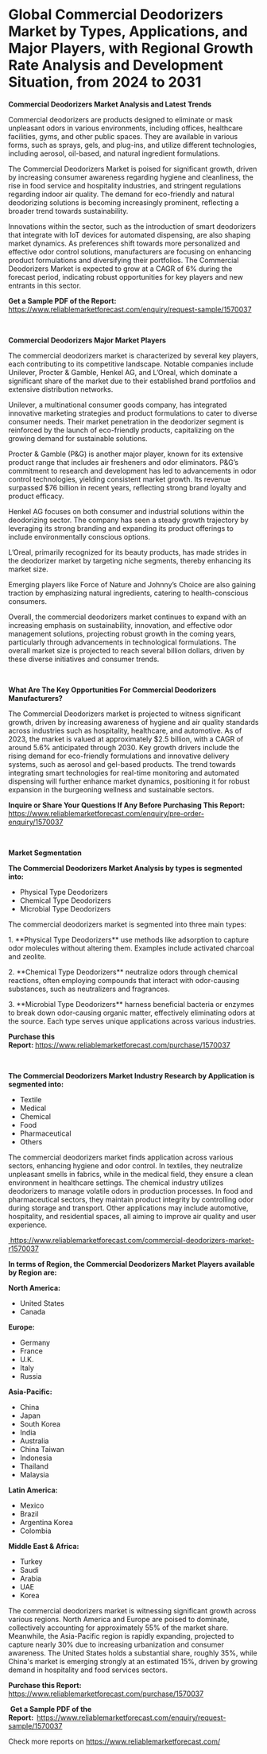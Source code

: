 <p><h1>Global Commercial Deodorizers Market by Types, Applications, and Major Players, with Regional Growth Rate Analysis and Development Situation, from 2024 to 2031</h1></p><p><strong>Commercial Deodorizers Market Analysis and Latest Trends</strong></p>
<p><p>Commercial deodorizers are products designed to eliminate or mask unpleasant odors in various environments, including offices, healthcare facilities, gyms, and other public spaces. They are available in various forms, such as sprays, gels, and plug-ins, and utilize different technologies, including aerosol, oil-based, and natural ingredient formulations. </p><p>The Commercial Deodorizers Market is poised for significant growth, driven by increasing consumer awareness regarding hygiene and cleanliness, the rise in food service and hospitality industries, and stringent regulations regarding indoor air quality. The demand for eco-friendly and natural deodorizing solutions is becoming increasingly prominent, reflecting a broader trend towards sustainability. </p><p>Innovations within the sector, such as the introduction of smart deodorizers that integrate with IoT devices for automated dispensing, are also shaping market dynamics. As preferences shift towards more personalized and effective odor control solutions, manufacturers are focusing on enhancing product formulations and diversifying their portfolios. The Commercial Deodorizers Market is expected to grow at a CAGR of 6% during the forecast period, indicating robust opportunities for key players and new entrants in this sector.</p></p>
<p><strong>Get a Sample PDF of the Report:&nbsp;</strong> <a href="https://www.reliablemarketforecast.com/enquiry/request-sample/1570037?utm_campaign=1134&utm_medium=2&utm_source=Github&utm_content=ia&utm_term=29122024&utm_id=commercial-deodorizers">https://www.reliablemarketforecast.com/enquiry/request-sample/1570037</a></p>
<p>&nbsp;</p>
<p><strong>Commercial Deodorizers Major Market Players</strong></p>
<p><p>The commercial deodorizers market is characterized by several key players, each contributing to its competitive landscape. Notable companies include Unilever, Procter & Gamble, Henkel AG, and L’Oreal, which dominate a significant share of the market due to their established brand portfolios and extensive distribution networks.</p><p>Unilever, a multinational consumer goods company, has integrated innovative marketing strategies and product formulations to cater to diverse consumer needs. Their market penetration in the deodorizer segment is reinforced by the launch of eco-friendly products, capitalizing on the growing demand for sustainable solutions.</p><p>Procter & Gamble (P&G) is another major player, known for its extensive product range that includes air fresheners and odor eliminators. P&G’s commitment to research and development has led to advancements in odor control technologies, yielding consistent market growth. Its revenue surpassed $76 billion in recent years, reflecting strong brand loyalty and product efficacy.</p><p>Henkel AG focuses on both consumer and industrial solutions within the deodorizing sector. The company has seen a steady growth trajectory by leveraging its strong branding and expanding its product offerings to include environmentally conscious options.</p><p>L’Oreal, primarily recognized for its beauty products, has made strides in the deodorizer market by targeting niche segments, thereby enhancing its market size. </p><p>Emerging players like Force of Nature and Johnny’s Choice are also gaining traction by emphasizing natural ingredients, catering to health-conscious consumers. </p><p>Overall, the commercial deodorizers market continues to expand with an increasing emphasis on sustainability, innovation, and effective odor management solutions, projecting robust growth in the coming years, particularly through advancements in technological formulations. The overall market size is projected to reach several billion dollars, driven by these diverse initiatives and consumer trends.</p></p>
<p>&nbsp;</p>
<p><strong>What Are The Key Opportunities For Commercial Deodorizers Manufacturers?</strong></p>
<p><p>The Commercial Deodorizers market is projected to witness significant growth, driven by increasing awareness of hygiene and air quality standards across industries such as hospitality, healthcare, and automotive. As of 2023, the market is valued at approximately $2.5 billion, with a CAGR of around 5.6% anticipated through 2030. Key growth drivers include the rising demand for eco-friendly formulations and innovative delivery systems, such as aerosol and gel-based products. The trend towards integrating smart technologies for real-time monitoring and automated dispensing will further enhance market dynamics, positioning it for robust expansion in the burgeoning wellness and sustainable sectors.</p></p>
<p><strong>Inquire or Share Your Questions If Any Before Purchasing This Report:</strong> <a href="https://www.reliablemarketforecast.com/enquiry/pre-order-enquiry/1570037?utm_campaign=1134&utm_medium=2&utm_source=Github&utm_content=ia&utm_term=29122024&utm_id=commercial-deodorizers">https://www.reliablemarketforecast.com/enquiry/pre-order-enquiry/1570037</a></p>
<p>&nbsp;</p>
<p><strong>Market Segmentation</strong></p>
<p><strong>The Commercial Deodorizers Market Analysis by types is segmented into:</strong></p>
<p><ul><li>Physical Type Deodorizers</li><li>Chemical Type Deodorizers</li><li>Microbial Type Deodorizers</li></ul></p>
<p><p>The commercial deodorizers market is segmented into three main types: </p><p>1. **Physical Type Deodorizers** use methods like adsorption to capture odor molecules without altering them. Examples include activated charcoal and zeolite.</p><p>2. **Chemical Type Deodorizers** neutralize odors through chemical reactions, often employing compounds that interact with odor-causing substances, such as neutralizers and fragrances.</p><p>3. **Microbial Type Deodorizers** harness beneficial bacteria or enzymes to break down odor-causing organic matter, effectively eliminating odors at the source. Each type serves unique applications across various industries.</p></p>
<p><strong>Purchase this Report:&nbsp;</strong><a href="https://www.reliablemarketforecast.com/purchase/1570037?utm_campaign=1134&utm_medium=2&utm_source=Github&utm_content=ia&utm_term=29122024&utm_id=commercial-deodorizers">https://www.reliablemarketforecast.com/purchase/1570037</a></p>
<p>&nbsp;</p>
<p><strong>The Commercial Deodorizers Market Industry Research by Application is segmented into:</strong></p>
<p><ul><li>Textile</li><li>Medical</li><li>Chemical</li><li>Food</li><li>Pharmaceutical</li><li>Others</li></ul></p>
<p><p>The commercial deodorizers market finds application across various sectors, enhancing hygiene and odor control. In textiles, they neutralize unpleasant smells in fabrics, while in the medical field, they ensure a clean environment in healthcare settings. The chemical industry utilizes deodorizers to manage volatile odors in production processes. In food and pharmaceutical sectors, they maintain product integrity by controlling odor during storage and transport. Other applications may include automotive, hospitality, and residential spaces, all aiming to improve air quality and user experience.</p></p>
<p><a href="https://www.reliablemarketforecast.com/commercial-deodorizers-market-r1570037?utm_campaign=1134&utm_medium=2&utm_source=Github&utm_content=ia&utm_term=29122024&utm_id=commercial-deodorizers">&nbsp;https://www.reliablemarketforecast.com/commercial-deodorizers-market-r1570037</a></p>
<p><strong>In terms of Region, the Commercial Deodorizers Market Players available by Region are:</strong></p>
<p>
    <p> <strong> North America: </strong>
        <ul>
            <li>United States</li>
            <li>Canada</li>
        </ul>
        </p> 
    <p> <strong> Europe: </strong>
        <ul>
            <li>Germany</li>
            <li>France</li>
            <li>U.K.</li>
            <li>Italy</li>
            <li>Russia</li>
        </ul>
        </p> 
    <p> <strong> Asia-Pacific: </strong>
        <ul>
            <li>China</li>
            <li>Japan</li>
            <li>South Korea</li>
            <li>India</li>
            <li>Australia</li>
            <li>China Taiwan</li>
            <li>Indonesia</li>
            <li>Thailand</li>
            <li>Malaysia</li>
        </ul>
        </p> 
    <p> <strong> Latin America: </strong>
        <ul>
            <li>Mexico</li>
            <li>Brazil</li>
            <li>Argentina Korea</li>
            <li>Colombia</li>
        </ul>
        </p> 
    <p> <strong> Middle East & Africa: </strong>
        <ul>
            <li>Turkey</li>
            <li>Saudi</li>
            <li>Arabia</li>
            <li>UAE</li>
            <li>Korea</li>
        </ul>
    </p>
    </p>
<p><p>The commercial deodorizers market is witnessing significant growth across various regions. North America and Europe are poised to dominate, collectively accounting for approximately 55% of the market share. Meanwhile, the Asia-Pacific region is rapidly expanding, projected to capture nearly 30% due to increasing urbanization and consumer awareness. The United States holds a substantial share, roughly 35%, while China's market is emerging strongly at an estimated 15%, driven by growing demand in hospitality and food services sectors.</p></p>
<p><strong>Purchase this Report: </strong><a href="https://www.reliablemarketforecast.com/purchase/1570037?utm_campaign=1134&utm_medium=2&utm_source=Github&utm_content=ia&utm_term=29122024&utm_id=commercial-deodorizers">https://www.reliablemarketforecast.com/purchase/1570037</a></p>
<p>&nbsp;<strong>Get a Sample PDF of the Report:&nbsp;&nbsp;</strong><a href="https://www.reliablemarketforecast.com/enquiry/request-sample/1570037?utm_campaign=1134&utm_medium=2&utm_source=Github&utm_content=ia&utm_term=29122024&utm_id=commercial-deodorizers">https://www.reliablemarketforecast.com/enquiry/request-sample/1570037</a></p>
<p><strong></strong></p>
<p>Check more reports on <a href="https://www.reliablemarketforecast.com/?utm_campaign=1134&utm_medium=2&utm_source=Github&utm_content=ia&utm_term=29122024&utm_id=commercial-deodorizers">https://www.reliablemarketforecast.com/</a></p>